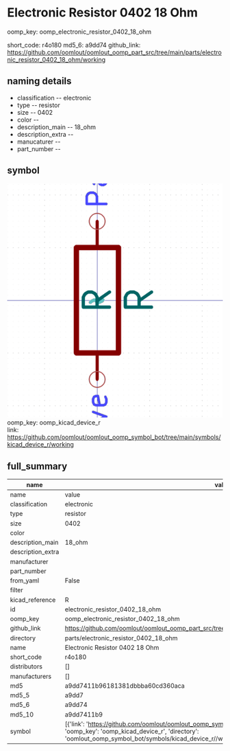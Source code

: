 # Electronic Resistor 0402 18 Ohm
oomp_key: oomp_electronic_resistor_0402_18_ohm 


short_code: r4o180
md5_6: a9dd74
github_link: https://github.com/oomlout/oomlout_oomp_part_src/tree/main/parts/electronic_resistor_0402_18_ohm/working
## naming details
* classification -- electronic
* type -- resistor
* size -- 0402
* color -- 
* description_main -- 18_ohm
* description_extra -- 
* manucaturer -- 
* part_number -- 



## symbol

![](symbol/0/working/working_600.png)  
oomp_key: oomp_kicad_device_r  
link: https://github.com/oomlout/oomlout_oomp_symbol_bot/tree/main/symbols/kicad_device_r/working  


## full_summary
| name | value | 
| --- | --- | 
| name | value | 
| classification | electronic | 
| type | resistor | 
| size | 0402 | 
| color |  | 
| description_main | 18_ohm | 
| description_extra |  | 
| manufacturer |  | 
| part_number |  | 
| from_yaml | False | 
| filter |  | 
| kicad_reference | R | 
| id | electronic_resistor_0402_18_ohm | 
| oomp_key | oomp_electronic_resistor_0402_18_ohm | 
| github_link | https://github.com/oomlout/oomlout_oomp_part_src/tree/main/parts/electronic_resistor_0402_18_ohm/working | 
| directory | parts/electronic_resistor_0402_18_ohm | 
| name | Electronic Resistor 0402 18 Ohm | 
| short_code | r4o180 | 
| distributors | [] | 
| manufacturers | [] | 
| md5 | a9dd7411b96181381dbbba60cd360aca | 
| md5_5 | a9dd7 | 
| md5_6 | a9dd74 | 
| md5_10 | a9dd7411b9 | 
| symbol | [{'link': 'https://github.com/oomlout/oomlout_oomp_symbol_bot/tree/main/symbols/kicad_device_r', 'oomp_key': 'oomp_kicad_device_r', 'directory': 'oomlout_oomp_symbol_bot/symbols/kicad_device_r//working/working.kicad_sym'}] | 
